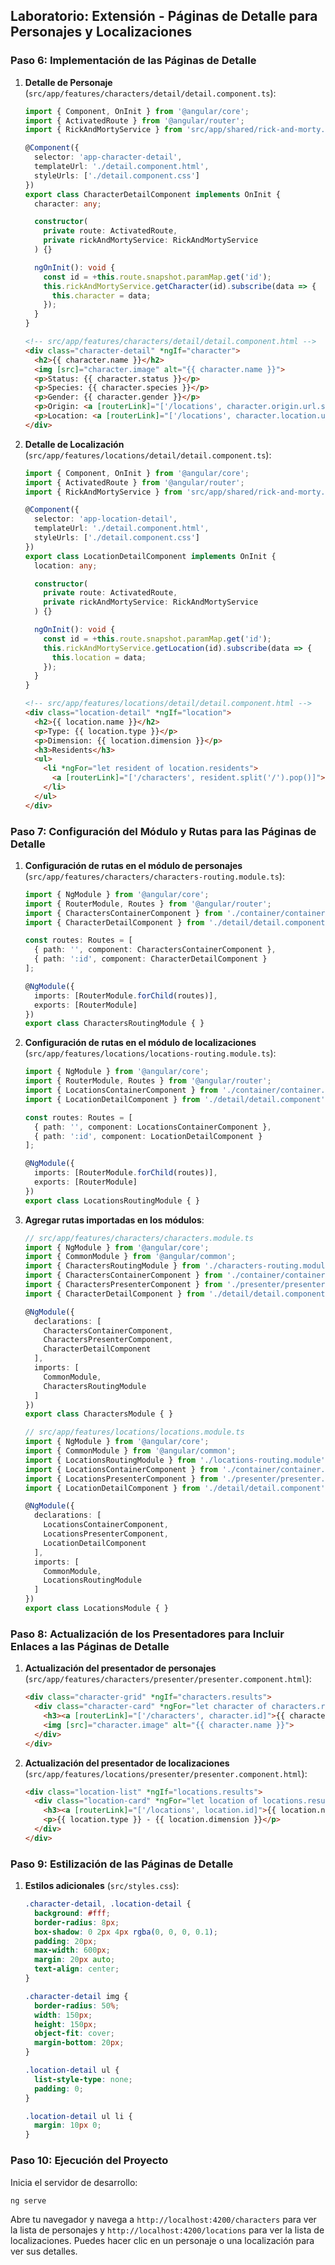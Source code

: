 ## Laboratorio: Extensión - Páginas de Detalle para Personajes y Localizaciones

### Paso 6: Implementación de las Páginas de Detalle

1. **Detalle de Personaje** (`src/app/features/characters/detail/detail.component.ts`):
    ```typescript
    import { Component, OnInit } from '@angular/core';
    import { ActivatedRoute } from '@angular/router';
    import { RickAndMortyService } from 'src/app/shared/rick-and-morty.service';

    @Component({
      selector: 'app-character-detail',
      templateUrl: './detail.component.html',
      styleUrls: ['./detail.component.css']
    })
    export class CharacterDetailComponent implements OnInit {
      character: any;

      constructor(
        private route: ActivatedRoute,
        private rickAndMortyService: RickAndMortyService
      ) {}

      ngOnInit(): void {
        const id = +this.route.snapshot.paramMap.get('id');
        this.rickAndMortyService.getCharacter(id).subscribe(data => {
          this.character = data;
        });
      }
    }
    ```

    ```html
    <!-- src/app/features/characters/detail/detail.component.html -->
    <div class="character-detail" *ngIf="character">
      <h2>{{ character.name }}</h2>
      <img [src]="character.image" alt="{{ character.name }}">
      <p>Status: {{ character.status }}</p>
      <p>Species: {{ character.species }}</p>
      <p>Gender: {{ character.gender }}</p>
      <p>Origin: <a [routerLink]="['/locations', character.origin.url.split('/').pop()]">{{ character.origin.name }}</a></p>
      <p>Location: <a [routerLink]="['/locations', character.location.url.split('/').pop()]">{{ character.location.name }}</a></p>
    </div>
    ```

2. **Detalle de Localización** (`src/app/features/locations/detail/detail.component.ts`):
    ```typescript
    import { Component, OnInit } from '@angular/core';
    import { ActivatedRoute } from '@angular/router';
    import { RickAndMortyService } from 'src/app/shared/rick-and-morty.service';

    @Component({
      selector: 'app-location-detail',
      templateUrl: './detail.component.html',
      styleUrls: ['./detail.component.css']
    })
    export class LocationDetailComponent implements OnInit {
      location: any;

      constructor(
        private route: ActivatedRoute,
        private rickAndMortyService: RickAndMortyService
      ) {}

      ngOnInit(): void {
        const id = +this.route.snapshot.paramMap.get('id');
        this.rickAndMortyService.getLocation(id).subscribe(data => {
          this.location = data;
        });
      }
    }
    ```

    ```html
    <!-- src/app/features/locations/detail/detail.component.html -->
    <div class="location-detail" *ngIf="location">
      <h2>{{ location.name }}</h2>
      <p>Type: {{ location.type }}</p>
      <p>Dimension: {{ location.dimension }}</p>
      <h3>Residents</h3>
      <ul>
        <li *ngFor="let resident of location.residents">
          <a [routerLink]="['/characters', resident.split('/').pop()]">{{ resident.split('/').pop() }}</a>
        </li>
      </ul>
    </div>
    ```

### Paso 7: Configuración del Módulo y Rutas para las Páginas de Detalle

1. **Configuración de rutas en el módulo de personajes** (`src/app/features/characters/characters-routing.module.ts`):
    ```typescript
    import { NgModule } from '@angular/core';
    import { RouterModule, Routes } from '@angular/router';
    import { CharactersContainerComponent } from './container/container.component';
    import { CharacterDetailComponent } from './detail/detail.component';

    const routes: Routes = [
      { path: '', component: CharactersContainerComponent },
      { path: ':id', component: CharacterDetailComponent }
    ];

    @NgModule({
      imports: [RouterModule.forChild(routes)],
      exports: [RouterModule]
    })
    export class CharactersRoutingModule { }
    ```

2. **Configuración de rutas en el módulo de localizaciones** (`src/app/features/locations/locations-routing.module.ts`):
    ```typescript
    import { NgModule } from '@angular/core';
    import { RouterModule, Routes } from '@angular/router';
    import { LocationsContainerComponent } from './container/container.component';
    import { LocationDetailComponent } from './detail/detail.component';

    const routes: Routes = [
      { path: '', component: LocationsContainerComponent },
      { path: ':id', component: LocationDetailComponent }
    ];

    @NgModule({
      imports: [RouterModule.forChild(routes)],
      exports: [RouterModule]
    })
    export class LocationsRoutingModule { }
    ```

3. **Agregar rutas importadas en los módulos**:
    ```typescript
    // src/app/features/characters/characters.module.ts
    import { NgModule } from '@angular/core';
    import { CommonModule } from '@angular/common';
    import { CharactersRoutingModule } from './characters-routing.module';
    import { CharactersContainerComponent } from './container/container.component';
    import { CharactersPresenterComponent } from './presenter/presenter.component';
    import { CharacterDetailComponent } from './detail/detail.component';

    @NgModule({
      declarations: [
        CharactersContainerComponent,
        CharactersPresenterComponent,
        CharacterDetailComponent
      ],
      imports: [
        CommonModule,
        CharactersRoutingModule
      ]
    })
    export class CharactersModule { }
    ```

    ```typescript
    // src/app/features/locations/locations.module.ts
    import { NgModule } from '@angular/core';
    import { CommonModule } from '@angular/common';
    import { LocationsRoutingModule } from './locations-routing.module';
    import { LocationsContainerComponent } from './container/container.component';
    import { LocationsPresenterComponent } from './presenter/presenter.component';
    import { LocationDetailComponent } from './detail/detail.component';

    @NgModule({
      declarations: [
        LocationsContainerComponent,
        LocationsPresenterComponent,
        LocationDetailComponent
      ],
      imports: [
        CommonModule,
        LocationsRoutingModule
      ]
    })
    export class LocationsModule { }
    ```

### Paso 8: Actualización de los Presentadores para Incluir Enlaces a las Páginas de Detalle

1. **Actualización del presentador de personajes** (`src/app/features/characters/presenter/presenter.component.html`):
    ```html
    <div class="character-grid" *ngIf="characters.results">
      <div class="character-card" *ngFor="let character of characters.results">
        <h3><a [routerLink]="['/characters', character.id]">{{ character.name }}</a></h3>
        <img [src]="character.image" alt="{{ character.name }}">
      </div>
    </div>
    ```

2. **Actualización del presentador de localizaciones** (`src/app/features/locations/presenter/presenter.component.html`):
    ```html
    <div class="location-list" *ngIf="locations.results">
      <div class="location-card" *ngFor="let location of locations.results">
        <h3><a [routerLink]="['/locations', location.id]">{{ location.name }}</a></h3>
        <p>{{ location.type }} - {{ location.dimension }}</p>
      </div>
    </div>
    ```

### Paso 9: Estilización de las Páginas de Detalle

1. **Estilos adicionales** (`src/styles.css`):
    ```css
    .character-detail, .location-detail {
      background: #fff;
      border-radius: 8px;
      box-shadow: 0 2px 4px rgba(0, 0, 0, 0.1);
      padding: 20px;
      max-width: 600px;
      margin: 20px auto;
      text-align: center;
    }

    .character-detail img {
      border-radius: 50%;
      width: 150px;
      height: 150px;
      object-fit: cover;
      margin-bottom: 20px;
    }

    .location-detail ul {
      list-style-type: none;
      padding: 0;
    }

    .location-detail ul li {
      margin: 10px 0;
    }
    ```

### Paso 10: Ejecución del Proyecto

Inicia el servidor de desarrollo:
```sh
ng serve
```

Abre tu navegador y navega a `http://localhost:4200/characters` para ver la lista de personajes y `http://localhost:4200/locations` para ver la lista de localizaciones. Puedes hacer clic en un personaje o una localización para ver sus detalles.